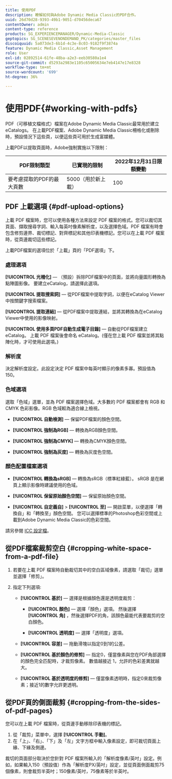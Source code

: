 ```yaml
---
title: 使用PDF
description: 瞭解如何與Adobe Dynamic Media Classic的PDF合作。
uuid: 26d70d28-9393-49b1-9051-d70456deca67
contentOwner: admin
content-type: reference
products: SG_EXPERIENCEMANAGER/Dynamic-Media-Classic
geptopics: SG_SCENESEVENONDEMAND_PK/categories/master_files
discoiquuid: 5a073de3-6b1d-4c3e-8c03-9182f9f3874a
feature: Dynamic Media Classic,Asset Management
role: User
exl-id: 02892514-61fe-48ba-a2e3-eeb30580a1e4
source-git-commit: d5293a2983e1105c65005634e7eb4147e17e8328
workflow-type: tm+mt
source-wordcount: '699'
ht-degree: 36%

---
```


# 使用PDF{#working-with-pdfs}

PDF（可移植文檔格式）檔案在Adobe Dynamic Media Classic最常用於建立eCatalogs。 在上載PDF檔案、Adobe Dynamic Media Classic柵格化或刪除時，預設情況下這些頁，以便這些頁可用於生成富媒體。

上載PDF以提取頁面時，Adobe強制實施以下限制：

| PDF限制類型 | 已實現的限制 | 2022年12月31日限額變動 |
| --- | --- | --- |
| 要考慮提取的PDF的最大頁數 | 5000（用於新上載） | 100 |

## PDF 上載選項 {#pdf-upload-options}

上載 PDF 檔案時，您可以使用各種方法來設定 PDF 檔案的格式。您可以裁切其頁面、擷取搜尋字詞、輸入每英吋像素解析度，以及選擇色域。PDF 檔案有時會包含修剪邊界、裁切標記、對齊標記和其他印表機標記。您可以在上載 PDF 檔案時，從頁邊裁切這些標記。

上載PDF檔案的選項位於「上載」頁的「PDF選項」下。

### 處理選項

**[!UICONTROL 光柵化]**  — （預設）拆除PDF檔案中的頁面，並將向量圖形轉換為點陣圖影像。 要建立eCatalog，請選擇此選項。

**[!UICONTROL 提取搜索詞]**  — 從PDF檔案中提取字詞，以便在eCatalog Viewer中按關鍵字搜索檔案。

**[!UICONTROL 提取連結]**  — 從PDF檔案中提取連結，並將其轉換為在eCatalog Viewer中使用的影像映射。

**[!UICONTROL 使用多頁PDF自動生成電子目錄]**  — 自動從PDF檔案建立eCatalog。 上載 PDF 檔案後會命名 eCatalog。(僅在您上載 PDF 檔案並將其點陣化時，才可使用此選項。)

### 解析度

決定解析度設定。此設定決定 PDF 檔案中每英吋顯示的像素多寡。預設值為 150。

### 色域選項

選取「色域」選單，並為 PDF 檔案選擇色域。大多數的 PDF 檔案都會有 RGB 和 CMYK 色彩影像。RGB 色域較為適合線上檢視。

* **[!UICONTROL 自動檢測]**  — 保留PDF檔案的顏色空間。

* **[!UICONTROL 強制為RGB]**  — 轉換為RGB顏色空間。

* **[!UICONTROL 強制為CMYK]**  — 轉換為CMYK顏色空間。

* **[!UICONTROL 強制為灰度]**  — 轉換為灰度色空間。

### 顏色配置檔案選項

* **[!UICONTROL 轉換為sRGB]**  — 轉換為sRGB（標準紅綠藍）。 sRGB 是在網頁上顯示影像時建議使用的色域。

* **[!UICONTROL 保留原始顏色空間]**  — 保留原始顏色空間。

* **[!UICONTROL 自定義自]** > **[!UICONTROL 至]**  — 開啟菜單，以便選擇「轉換自」和「轉換至」顏色空間。 您可以選擇標準的Photoshop色彩空間或上載到Adobe Dynamic Media Classic的色彩空間。

請另參閱 [ICC 設定檔](/help/icc-profiles.md#icc_profiles)。

## 從PDF檔案裁剪空白 {#cropping-white-space-from-a-pdf-file}

1. 若要在上載 PDF 檔案時自動裁切其中的空白區域像素，請選取「裁切」選單並選擇「修剪」。
1. 指定下列選項:

   * **[!UICONTROL 基於]**  — 選擇是根據顏色還是透明度裁剪：

      * **[!UICONTROL 顏色]**  — 選擇「顏色」選項。 然後選擇 **[!UICONTROL 角]** ，然後選擇PDF的角，該顏色最能代表要裁剪的空白顏色。

      * **[!UICONTROL 透明度]**  — 選擇「透明度」選項。
   * **[!UICONTROL 容差]**  — 拖動滑塊以指定0到1的公差。

   * **[!UICONTROL 基於顏色的修剪]**  — 指定0，僅當像素與您在PDF角部選擇的顏色完全匹配時，才裁剪像素。 數值越接近 1，允許的色彩差異就越大。

   * **[!UICONTROL 基於透明度的修剪]**  — 僅當像素透明時，指定0來裁剪像素；接近1的數字允許更透明。


## 從PDF頁的側面裁剪 {#cropping-from-the-sides-of-pdf-pages}

您可以在上載 PDF 檔案時，從頁邊手動移除印表機的標記。

1. 從「裁剪」菜單中，選擇 **[!UICONTROL 手動]**。
1. 在「上」、「右」、「下」及「左」文字方框中輸入像素設定，即可裁切頁面上緣、下緣及側邊。

裁切的頁面部分取決於您針對 PDF 檔案所輸入的「解析度像素/英吋」設定。例如，如果輸入150（預設值）作為「解析度PX/英吋」設定，並從頁面側面裁剪75個像素，則會裁剪半英吋；150像素/英吋，75像素等於半英吋。
